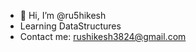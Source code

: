 - 👋 Hi, I’m @ru5hikesh
- Learning DataStructures
- Contact me: rushikesh3824@gmail.com

<!---
ru5hikesh/ru5hikesh is a ✨ special ✨ repository because its `README.md` (this file) appears on your GitHub profile.
You can click the Preview link to take a look at your changes.
--->

